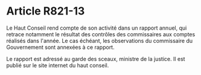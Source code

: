 # Article R821-13

<p>Le Haut Conseil rend compte de son activité dans un rapport annuel, qui retrace notamment le résultat des contrôles des commissaires aux comptes réalisés dans l'année. Le cas échéant, les observations du commissaire du Gouvernement sont annexées à ce rapport.</p><p>Le rapport est adressé au garde des sceaux, ministre de la justice. Il est publié sur le site internet du haut conseil. </p>